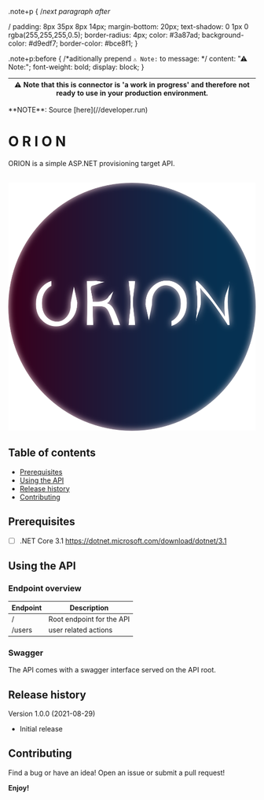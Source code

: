 .note+p { /*next paragraph after <div class="note"></div>*/
    padding: 8px 35px 8px 14px;
    margin-bottom: 20px;
    text-shadow: 0 1px 0 rgba(255,255,255,0.5);
    border-radius: 4px;
    color: #3a87ad;
    background-color: #d9edf7;
    border-color: #bce8f1;
}

.note+p:before { /*aditionally prepend `⚠ Note:` to message: */ 
    content: "⚠ Note:";
    font-weight: bold;
    display: block;
}

| :warning: <b> Note that this is connector is 'a work in progress' and therefore not ready to use in your production environment. </b> |
| --- |

<body>
<div class="note">       
    **NOTE**: Source [here](//developer.run)
</div>
 </body>

# O R I O N

ORION is a simple ASP.NET provisioning target API. 

<p align="center">
  <img src="orionLogo.png">
</p>

## Table of contents

* [Prerequisites](#Prerequisites)
* [Using the API](#Using-the-API)
* [Release history](#Release-history)
* [Contributing](#Contributing)

## Prerequisites

- [ ] .NET Core 3.1 https://dotnet.microsoft.com/download/dotnet/3.1

## Using the API

### Endpoint overview

| Endpoint | Description               |
| -------- | ------------------------- |
| /        | Root endpoint for the API |
| /users   | user related actions      |

### Swagger

The API comes with a swagger interface served on the API root.

## Release history

Version 1.0.0 (2021-08-29)

- Initial release

## Contributing

Find a bug or have an idea! Open an issue or submit a pull request!

**Enjoy!**
